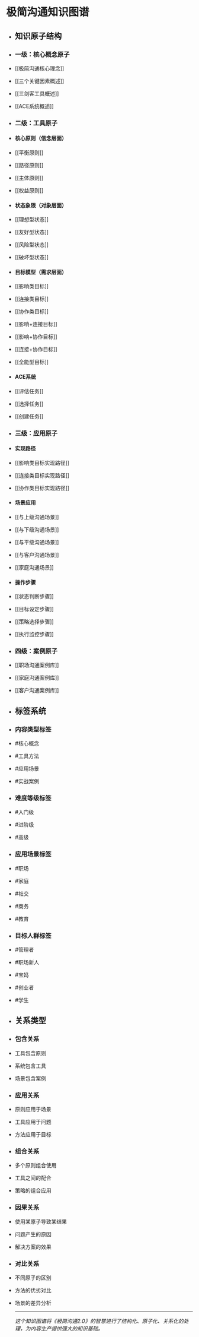 # 极简沟通知识图谱
- ## 知识原子结构
- ### 一级：核心概念原子
- [[极简沟通核心理念]]
- [[三个关键因素概述]]
- [[三剑客工具概述]]
- [[ACE系统概述]]
- ### 二级：工具原子
- #### 核心原则（信念层面）
- [[平衡原则]]
- [[路径原则]]
- [[主体原则]]
- [[权益原则]]
- #### 状态象限（对象层面）
- [[理想型状态]]
- [[友好型状态]]
- [[风险型状态]]
- [[破坏型状态]]
- #### 目标模型（需求层面）
- [[影响类目标]]
- [[连接类目标]]
- [[协作类目标]]
- [[影响+连接目标]]
- [[影响+协作目标]]
- [[连接+协作目标]]
- [[全能型目标]]
- #### ACE系统
- [[评估任务]]
- [[选择任务]]
- [[创建任务]]
- ### 三级：应用原子
- #### 实现路径
- [[影响类目标实现路径]]
- [[连接类目标实现路径]]
- [[协作类目标实现路径]]
- #### 场景应用
- [[与上级沟通场景]]
- [[与下级沟通场景]]
- [[与平级沟通场景]]
- [[与客户沟通场景]]
- [[家庭沟通场景]]
- #### 操作步骤
- [[状态判断步骤]]
- [[目标设定步骤]]
- [[策略选择步骤]]
- [[执行监控步骤]]
- ### 四级：案例原子
- [[职场沟通案例库]]
- [[家庭沟通案例库]]
- [[客户沟通案例库]]
- ## 标签系统
- ### 内容类型标签
- #核心概念
- #工具方法
- #应用场景
- #实战案例
- ### 难度等级标签
- #入门级
- #进阶级
- #高级
- ### 应用场景标签
- #职场
- #家庭
- #社交
- #商务
- #教育
- ### 目标人群标签
- #管理者
- #职场新人
- #宝妈
- #创业者
- #学生
- ## 关系类型
- ### 包含关系
- 工具包含原则
- 系统包含工具
- 场景包含案例
- ### 应用关系
- 原则应用于场景
- 工具应用于问题
- 方法应用于目标
- ### 组合关系
- 多个原则组合使用
- 工具之间的配合
- 策略的组合应用
- ### 因果关系
- 使用某原子导致某结果
- 问题产生的原因
- 解决方案的效果
- ### 对比关系
- 不同原子的区别
- 方法的优劣对比
- 场景的差异分析
  
  ---
  
  *这个知识图谱将《极简沟通2.0》的智慧进行了结构化、原子化、关系化的处理，为内容生产提供强大的知识基础。*